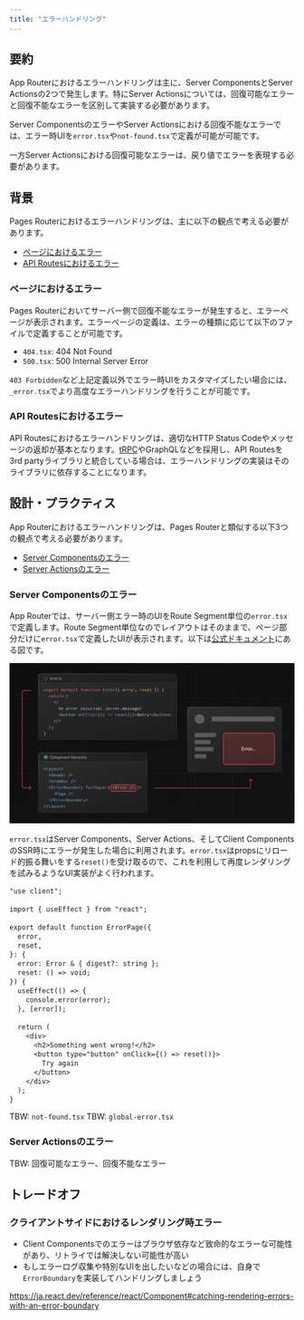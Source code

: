 ```yaml
---
title: "エラーハンドリング"
---
```


## 要約

App Routerにおけるエラーハンドリングは主に、Server ComponentsとServer Actionsの2つで発生します。特にServer Actionsについては、回復可能なエラーと回復不能なエラーを区別して実装する必要があります。

Server ComponentsのエラーやServer Actionsにおける回復不能なエラーでは、エラー時UIを`error.tsx`や`not-found.tsx`で定義が可能が可能です。

一方Server Actionsにおける回復可能なエラーは、戻り値でエラーを表現する必要があります。

## 背景

Pages Routerにおけるエラーハンドリングは、主に以下の観点で考える必要があります。

- [ページにおけるエラー](#ページにおけるエラー)
- [API Routesにおけるエラー](#api-routesにおけるエラー)

### ページにおけるエラー

Pages Routerにおいてサーバー側で回復不能なエラーが発生すると、エラーページが表示されます。エラーページの定義は、エラーの種類に応じて以下のファイルで定義することが可能です。

- `404.tsx`: 404 Not Found
- `500.tsx`: 500 Internal Server Error

`403 Forbidden`など上記定義以外でエラー時UIをカスタマイズしたい場合には、`_error.tsx`でより高度なエラーハンドリングを行うことが可能です。

### API Routesにおけるエラー

API Routesにおけるエラーハンドリングは、適切なHTTP Status Codeやメッセージの返却が基本となります。[tRPC](https://trpc.io/)やGraphQLなどを採用し、API Routesを3rd partyライブラリと統合している場合は、エラーハンドリングの実装はそのライブラリに依存することになります。

## 設計・プラクティス

App Routerにおけるエラーハンドリングは、Pages Routerと類似する以下3つの観点で考える必要があります。

- [Server Componentsのエラー](#server-componentsのエラー)
- [Server Actionsのエラー](#server-actionsのエラー)

### Server Componentsのエラー

App Routerでは、サーバー側エラー時のUIをRoute Segment単位の`error.tsx`で定義します。Route Segment単位なのでレイアウトはそのままで、ページ部分だけに`error.tsx`で定義したUIが表示されます。以下は[公式ドキュメント](https://nextjs.org/docs/app/api-reference/file-conventions/error#how-errorjs-works)にある図です。

![エラー時のUIイメージ](/images/nextjs-basic-principle/error-ui.png)

`error.tsx`はServer Components、Server Actions、そしてClient ComponentsのSSR時にエラーが発生した場合に利用されます。`error.tsx`はpropsにリロード的振る舞いをする`reset()`を受け取るので、これを利用して再度レンダリングを試みるようなUI実装がよく行われます。

```tsx
"use client";

import { useEffect } from "react";

export default function ErrorPage({
  error,
  reset,
}: {
  error: Error & { digest?: string };
  reset: () => void;
}) {
  useEffect(() => {
    console.error(error);
  }, [error]);

  return (
    <div>
      <h2>Something went wrong!</h2>
      <button type="button" onClick={() => reset()}>
        Try again
      </button>
    </div>
  );
}
```

TBW: `not-found.tsx`
TBW: `global-error.tsx`

### Server Actionsのエラー

TBW: 回復可能なエラー、回復不能なエラー

## トレードオフ

### クライアントサイドにおけるレンダリング時エラー

- Client Componentsでのエラーはブラウザ依存など致命的なエラーな可能性があり、リトライでは解決しない可能性が高い
- もしエラーログ収集や特別なUIを出したいなどの場合には、自身で`ErrorBoundary`を実装してハンドリングしましょう

https://ja.react.dev/reference/react/Component#catching-rendering-errors-with-an-error-boundary
